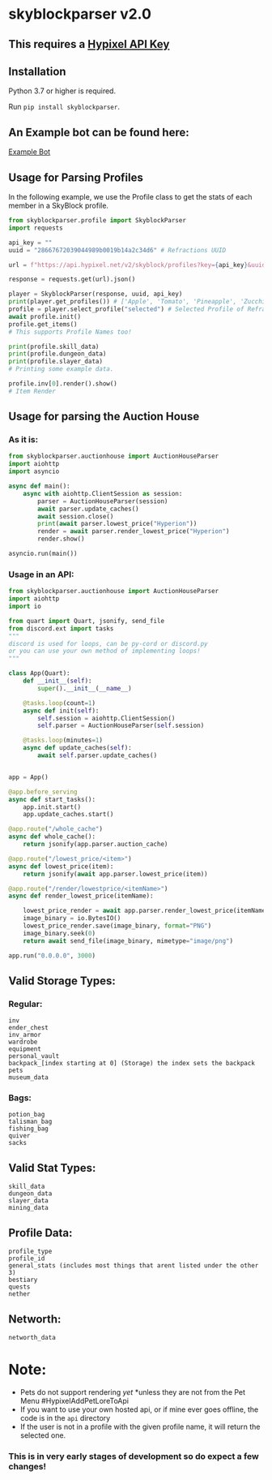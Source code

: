 # skyblockparser v2.0
## This requires a [Hypixel API Key](https://developer.hypixel.net)

## Installation
Python 3.7 or higher is required.

Run `pip install skyblockparser`.

## An Example bot can be found here:
[Example Bot](https://github.com/noemtdev/skyblockparser-example)

## Usage for Parsing Profiles
In the following example, we use the Profile class to get the stats of each member in a SkyBlock profile.

```py
from skyblockparser.profile import SkyblockParser
import requests

api_key = ""
uuid = "28667672039044989b0019b14a2c34d6" # Refractions UUID

url = f"https://api.hypixel.net/v2/skyblock/profiles?key={api_key}&uuid={uuid}"

response = requests.get(url).json()

player = SkyblockParser(response, uuid, api_key)
print(player.get_profiles()) # ['Apple', 'Tomato', 'Pineapple', 'Zucchini', 'Coconut', 'Pomegranate']
profile = player.select_profile("selected") # Selected Profile of Refraction
await profile.init()
profile.get_items()
# This supports Profile Names too!

print(profile.skill_data)
print(profile.dungeon_data)
print(profile.slayer_data)
# Printing some example data.

profile.inv[0].render().show()
# Item Render
```
## Usage for parsing the Auction House
### As it is:
```py
from skyblockparser.auctionhouse import AuctionHouseParser
import aiohttp
import asyncio	

async def main():
    async with aiohttp.ClientSession as session:
        parser = AuctionHouseParser(session)
        await parser.update_caches()
        await session.close()
        print(await parser.lowest_price("Hyperion"))
        render = await parser.render_lowest_price("Hyperion")
        render.show()

asyncio.run(main())
```

### Usage in an API:
```py
from skyblockparser.auctionhouse import AuctionHouseParser
import aiohttp
import io

from quart import Quart, jsonify, send_file
from discord.ext import tasks
"""
discord is used for loops, can be py-cord or discord.py
or you can use your own method of implementing loops!
"""

class App(Quart):
    def __init__(self):
        super().__init__(__name__)

    @tasks.loop(count=1)
    async def init(self):
        self.session = aiohttp.ClientSession()
        self.parser = AuctionHouseParser(self.session)

    @tasks.loop(minutes=1)
    async def update_caches(self):
        await self.parser.update_caches()


app = App()

@app.before_serving
async def start_tasks():
    app.init.start()
    app.update_caches.start()

@app.route("/whole_cache")
async def whole_cache():
    return jsonify(app.parser.auction_cache)

@app.route("/lowest_price/<item>")
async def lowest_price(item):
    return jsonify(await app.parser.lowest_price(item))

@app.route("/render/lowestprice/<itemName>")
async def render_lowest_price(itemName):

    lowest_price_render = await app.parser.render_lowest_price(itemName)
    image_binary = io.BytesIO()
    lowest_price_render.save(image_binary, format="PNG")
    image_binary.seek(0)
    return await send_file(image_binary, mimetype="image/png")

app.run("0.0.0.0", 3000)

```

## Valid Storage Types:
### Regular:
```
inv 
ender_chest
inv_armor
wardrobe
equipment
personal_vault
backpack_[index starting at 0] (Storage) the index sets the backpack
pets
museum_data
```

### Bags:
```
potion_bag
talisman_bag
fishing_bag
quiver
sacks
```

## Valid Stat Types:
```
skill_data
dungeon_data
slayer_data
mining_data
```

## Profile Data:
```
profile_type
profile_id
general_stats (includes most things that arent listed under the other 3)
bestiary
quests
nether
```

## Networth:
```
networth_data
```

# Note:
- Pets do not support rendering *yet* *unless they are not from the Pet Menu #HypixelAddPetLoreToApi
- If you want to use your own hosted api, or if mine ever goes offline, the code is in the `api` directory
- If the user is not in a profile with the given profile name, it will return the selected one.
### This is in very early stages of development so do expect a few changes!
